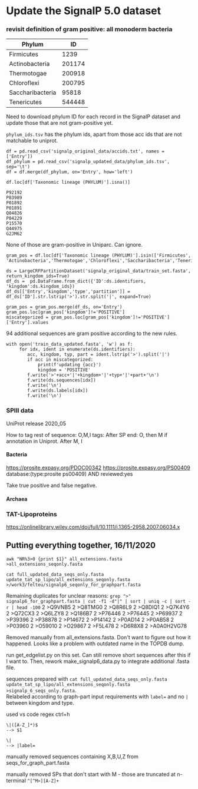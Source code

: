 # Update the SignalP 5.0 dataset

### revisit definition of gram positive: all monoderm bacteria

Phylum           | ID    |
-----------------|-------|
Firmicutes       | 1239
Actinobacteria   | 201174
Thermotogae      | 200918
Chloroflexi      | 200795
Saccharibacteria |  95818
Tenericutes      | 544448
  
Need to download phylum ID for each record in the SignalP dataset and update those that are not gram-positive yet.

`phylum_ids.tsv` has the phylum ids, apart from those acc ids that are not matchable to uniprot.

```
df = pd.read_csv('signalp_original_data/accids.txt', names = ['Entry']) 
df_phylum = pd.read_csv('signalp_updated_data/phylum_ids.tsv', sep='\t')
df = df.merge(df_phylum, on='Entry', how='left') 

df.loc[df['Taxonomic lineage (PHYLUM)'].isna()]

P92192
P03989
P01892
P01891
Q04826
P04229
P15570
Q44975
G2JM62
```
None of those are gram-positive in Uniparc. Can ignore.

```
gram_pos = df.loc[df['Taxonomic lineage (PHYLUM)'].isin(['Firmicutes', 'Actinobacteria','Thermotogae','Chloroflexi','Saccharibacteria','Tenericutes'])]

ds = LargeCRFPartitionDataset('signalp_original_data/train_set.fasta', return_kingdom_ids=True)
df_ds =  pd.DataFrame.from_dict({'ID':ds.identifiers, 'kingdom':ds.kingdom_ids})
df_ds[['Entry','kingdom','type','partition']] = df_ds['ID'].str.lstrip('>').str.split('|', expand=True)

gram_pos = gram_pos.merge(df_ds, on='Entry')
gram_pos.loc[gram_pos['kingdom']!='POSITIVE']
miscategorized = gram_pos.loc[gram_pos['kingdom']!='POSITIVE']['Entry'].values
```

94 additional sequences are gram positive according to the new rules.

```
with open('train_data_updated.fasta', 'w') as f:
     for idx, ident in enumerate(ds.identifiers):
        acc, kingdom, typ, part = ident.lstrip('>').split('|')
        if acc in miscategorized:
            print(f'updating {acc}')
            kingdom = 'POSITIVE'
        f.write('>'+acc+'|'+kingdom+'|'+typ+'|'+part+'\n')
        f.write(ds.sequences[idx])
        f.write('\n')
        f.write(ds.labels[idx])
        f.write('\n')

```
  
### SPIII data
UniProt release 2020_05

How to tag rest of sequence: O,M,I tags: After SP end: O, then M if annotation in Uniprot. After M, I

#### Bacteria
 https://prosite.expasy.org/PDOC00342
 https://prosite.expasy.org/PS00409
database:(type:prosite ps00409) AND reviewed:yes

Take true positive and false negative.

#### Archaea



### TAT-Lipoproteins
https://onlinelibrary.wiley.com/doi/full/10.1111/j.1365-2958.2007.06034.x



## Putting everything together, 16/11/2020

```
awk "NR%3>0 {print $1}" all_extensions.fasta >all_extensions_seqonly.fasta

cat full_updated_data_seqs_only.fasta update_tat_sp_lipo/all_extensions_seqonly.fasta >/work3/felteu/signalp6_seqonly_for_graphpart.fasta
```
Remaining duplicates for unclear reasons:
`grep ">" signalp6_for_graphpart.fasta | cut -f1 -d"|" | sort | uniq -c | sort -r | head -100`
      2 >Q9VNB5
      2 >Q8TMG0
      2 >Q8R6L9
      2 >Q8DIQ1
      2 >Q7K4Y6
      2 >Q72CX3
      2 >Q6LZY8
      2 >Q186B7
      2 >P76446
      2 >P76445
      2 >P69937
      2 >P39396
      2 >P38878
      2 >P14672
      2 >P14142
      2 >P0AD14
      2 >P0AB58
      2 >P03960
      2 >O59010
      2 >O29867
      2 >F5L478
      2 >D6R8X8
      2 >A0A0H2VG78

Removed manually from all_extensions.fasta. Don't want to figure out how it happened. Looks like a problem with outdated name in the TOPDB dump.

run get_edgelist.py on this set. Can still remove short sequences after this if I want to.
Then, rework make_signalp6_data.py to integrate additional .fasta file.


sequences prepared with `cat full_updated_data_seqs_only.fasta update_tat_sp_lipo/all_extensions_seqonly.fasta >signalp_6_seqs_only.fasta`.  
Relabeled according to  graph-part input requirements with `label=` and no `|` between kingdom and type.

used vs code regex ctrl+h  
```
\|([A-Z_]*)$
--> $1

\|
--> |label=
```

manually removed sequences containing X,B,U,Z from seqs_for_graph_part.fasta

manually removed SPs that don't start with M - those are truncated at n-terminal `^[^M>][A-Z]+`